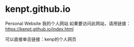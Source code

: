# kenpt.github.io
Personal Website
我的个人网站
如果要访问此网站，请用链接：https://kenpt.github.io/index.html

可以直接单击链接：kenp的个人网页
